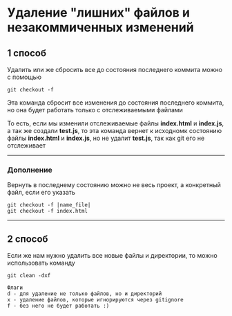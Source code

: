 # Удаление "лишних" файлов и незакоммиченных изменений

## 1 способ

Удалить или же сбросить все до состояния последнего коммита можно с помощью 

    git checkout -f

Эта команда сбросит все изменения до состояния последнего коммита, но она будет работать только с отслеживаемыми файлами

То есть, если мы изменили отслеживаемые файлы __index.html__ и __index.js__, а так же создали __test.js__, то эта команда вернет к исходномк состоянию файлы __index.html__ и __index.js__, но не удалит __test.js__, так как git его не отслеживает

---
### Дополнение

Вернуть в последнему состоянию можно не весь проект, а конкретный файл, если его указать

    git checkout -f |name_file|
    git checkout -f index.html
---

## 2 способ

Если же нам нужно удалить все новые файлы и директории, то можно использовать команду 

    git clean -dxf

    Флаги
    d - для удаление не только файлов, но и директорий
    x - удаление файлов, которые игнорируются через gitignore
    f - без него не будет работать :)

